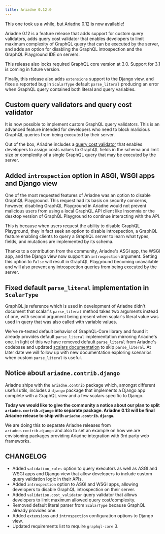 ```yaml
---
title: Ariadne 0.12.0
---
```


This one took us a while, but Ariadne 0.12 is now available!

Ariadne 0.12 is a feature release that adds support for custom query validators, adds query cost validator that enables developers to limit maximum complexity of GraphQL query that can be executed by the server, and adds an option for disabling the GraphQL introspection and the GraphQL Playground IDE on servers.

This release also locks required GraphQL core version at 3.0. Support for 3.1 is coming in future version.

Finally, this release also adds `extensions` support to the Django view, and fixes a reported bug in `ScalarType` default `parse_literal` producing an error when GraphQL query contained both literal and query variables.

<!--truncate-->


## Custom query validators and query cost validator

It is now possible to implement custom GraphQL query validators. This is an advanced feature intended for developers who need to block malicious GraphQL queries from being executed by their server.

Out of the box, Ariadne includes a [query cost validator](/docs/query-validators) that enables developers to assign costs values to GraphQL fields in the schema and limit size or complexity of a single GraphQL query that may be executed by the server.


## Added `introspection` option in ASGI, WSGI apps and Django view

One of the most requested features of Ariadne was an option to disable GraphQL Playground. This request had its basis on security concerns, however, disabling GraphQL Playground in Ariadne would not prevent malicious users from using a local GraphQL API client like Insomnia or the desktop version of GraphQL Playground to continue interacting with the API.

This is because when users request the ability to disable GraphQL Playground, they in fact seek an option to disable introspection, a GraphQL feature enabling clients to query a GraphQL server to learn what types, fields, and mutations are implemented by its schema.

Thanks to a contribution from the community, Ariadne's ASGI app, the WSGI app, and the Django view now support an `introspection` argument. Setting this option to `False` will result in GraphQL Playground becoming unavailable and will also prevent any introspection queries from being executed by the server.


## Fixed default `parse_literal` implementation in `ScalarType`

GraphQL.js reference which is used in development of Ariadne didn't document that scalar's `parse_literal` method takes two arguments instead of one, with second argument being present when scalar's literal value was used in query that was also called with variable values.

We've re-tested default behavior of GraphQL-Core library and found it already provides default `parse_literal` implementation mirroring Ariadne's one. In light of this we have removed default `parse_literal` from Ariadne's codebase and updated [scalars documentation](/docs/scalars) to skip `parse_literal`. At later date we will follow up with new documentation exploring scenarios when custom `parse_literal` is useful.


## Notice about `ariadne.contrib.django`

Ariadne ships with the `ariadne.contrib` package which, amongst different useful utils, includes a `django` package that implements a Django app complete with a GraphQL view and a few scalars specific to Django.

**Today we would like to give the community a notice about our plan to split `ariadne.contrib.django` into separate package. Ariadne 0.13 will be final Ariadne release to ship with `ariadne.contrib.django`.**

We are doing this to separate Ariadne releases from `ariadne.contrib.django` and also to set an example on how we are envisioning packages providing Ariadne integration with 3rd party web frameworks.


## CHANGELOG

- Added `validation_rules` option to query executors as well as ASGI and WSGI apps and Django view that allow developers to include custom query validation logic in their APIs.
- Added `introspection` option to ASGI and WSGI apps, allowing developers to disable GraphQL introspection on their server.
- Added `validation.cost_validator` query validator that allows developers to limit maximum allowed query cost/complexity.
- Removed default literal parser from `ScalarType` because GraphQL already provides one.
- Added `extensions` and `introspection` configuration options to Django view.
- Updated requirements list to require `graphql-core` 3.
